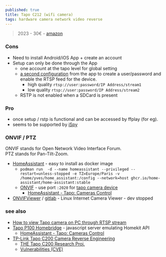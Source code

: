 ```yaml
---
published: true
title: Tapo C212 (wifi camera)
tags: hardware camera network video reverse
---
```

> 2023 - 30€ - [amazon](https://www.amazon.fr/gp/product/B0CG9MBCYR/ref=ppx_yo_dt_b_asin_title_o00_s01?ie=UTF8&th=1)

### Cons
- Need to install Android/iOS App + create an account
- Setup can only be done through the App
	- one account at the tapo level for global setting
    - [a second configuration](https://www.tapo.com/en/faq/34/) from the app to create a user/password and enable the RTSP feed for the device.
    	- high quality `rtsp://user:password/IP Address/stream1`
    	- low  quality `rtsp://user:password/IP Address/stream2`
	- RSTP is not enabled when a SDCard is present
### Pro
- once setup / rstp is functional and can be accessed by ffplay (for eg).
- seems to be supported by [iSpy](https://github.com/ispysoftware/iSpy)

### ONVIF / PTZ

ONVIF stands for Open Network Video Interface Forum.  
PTZ stands for Pan-Tilt-Zoom.

- [HomeAssistant](https://raspberrytips.com/install-home-assistant-on-ubuntu/) - easy to install as docker image
	- `podman run  -d --name homeassistant --privileged --restart=unless-stopped -e TZ=Europe/Paris -v /home/yves/home_assistant:/config --network=host ghcr.io/home-assistant/home-assistant:stable`
	- [ONVIF](https://community.tp-link.com/en/home/forum/topic/241040?page=1) - use port `:2020` for [tapo camera device](https://community.home-assistant.io/t/custom-component-tapo-cameras-control/231795)
    	- [HomeAssistant - Tapo: Cameras Control](https://community.home-assistant.io/t/custom-component-tapo-cameras-control/231795)
- [ONVIFViewer](https://www.debugpoint.com/onvifviewer-internet-camera-viewer-for-linux/) / [gitlab](https://gitlab.com/caspermeijn/onvifviewer) - Linux Internet Camera Viewer - dev stopped


### see also
- [How to view Tapo camera on PC through RTSP stream](https://www.tapo.com/en/faq/34/)
- [Tapo P100 Homebridge](https://github.com/homebridge/homebridge/wiki/Install-Homebridge-on-Debian-or-Ubuntu-Linux ) -  javascript server emulating Homekit API 
	- [HomeAssistant - Tapo: Cameras Control](https://github.com/JurajNyiri/HomeAssistant-Tapo-Control#homeassistant---tapo-cameras-control)
- [TP-Link Tapo C200 Camera Reverse Engineering](https://github.com/nervous-inhuman/tplink-tapo-c200-re)
	- [THE Tapo C200 Research Proj.](https://drmnsamoliu.github.io/shell.html)
    - [Vulnerabilities (CVE)](https://www.opencve.io/cve?vendor=tp-link&product=tapo_c200_firmware)
